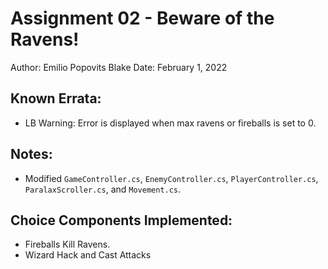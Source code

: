 # Assignment 02 - Beware of the Ravens!

Author: Emilio Popovits Blake
Date: February 1, 2022

## Known Errata:
* LB Warning: Error is displayed when max ravens or fireballs is set to 0.

## Notes:
* Modified `GameController.cs`, `EnemyController.cs`, `PlayerController.cs`, `ParalaxScroller.cs`, and `Movement.cs`.

## Choice Components Implemented:
* Fireballs Kill Ravens.
* Wizard Hack and Cast Attacks